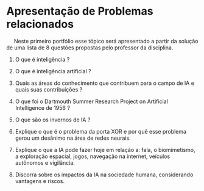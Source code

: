 # Apresentação de Problemas relacionados

<p style="text-indent: 20px; text-align: justify">
Neste primeiro portfólio esse tópico será apresentado a partir da solução de uma lista de 8 questões propostas pelo professor da disciplina.
</p>

1. O que é inteligência ?

2. O que é inteligência artificial ?

3. Quais as áreas do conhecimento que contribuem para o campo de IA e quais suas contribuições ?

4. O que foi o Dartmouth Summer Research Project on Artificial Intelligence de 1956 ?

5. O que são os invernos de IA ?

6. Explique o que é o problema da porta XOR e por quê esse problema gerou um desânimo na área de redes neurais.

7. Explique o que a IA pode fazer hoje em relação a: fala, o biomimetismo, a exploração espacial, jogos, navegação na internet, veículos autônomos e vigilância.

8. Discorra sobre os impactos da IA na sociedade humana, considerando vantagens e riscos.
